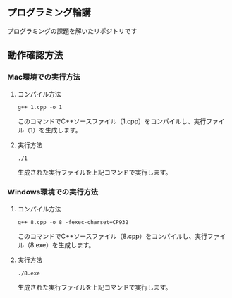 ## プログラミング輪講

プログラミングの課題を解いたリポジトリです


## 動作確認方法

### Mac環境での実行方法

1. コンパイル方法
   ```
   g++ 1.cpp -o 1
   ```
   このコマンドでC++ソースファイル（1.cpp）をコンパイルし、実行ファイル（1）を生成します。

2. 実行方法
   ```
   ./1
   ```
   生成された実行ファイルを上記コマンドで実行します。

### Windows環境での実行方法

1. コンパイル方法
   ```
   g++ 8.cpp -o 8 -fexec-charset=CP932
   ```
   このコマンドでC++ソースファイル（8.cpp）をコンパイルし、実行ファイル（8.exe）を生成します。

2. 実行方法
   ```
   ./8.exe
   ```
   生成された実行ファイルを上記コマンドで実行します。